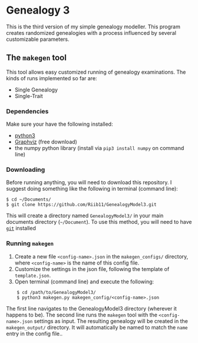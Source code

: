 # Genealogy 3

This is the third version of my simple genealogy modeller. This program creates randomized genealogies with a process influenced by several customizable parameters.

## The `makegen` tool

This tool allows easy customized running of genealogy examinations. The kinds of runs implemented so far are:

- Single Genealogy
- Single-Trait

### Dependencies

Make sure your have the following installed:

- [python3](https://www.python.org/download/releases/3.0/)
- [Graphviz](https://www.graphviz.org/) (free download)
- the numpy python library (install via `pip3 install numpy` on command line)

### Downloading

Before running anything, you will need to download this repository. I suggest doing something like the following in terminal (command line):
    
    $ cd ~/Documents/
    $ git clone https://github.com/Riib11/GenealogyModel3.git

This will create a directory named `GenealogyModel3/` in your main documents directory (`~/Document`). To use this method, you will need to have [`git`](https://git-scm.com/download/mac) installed

### Running `makegen`

1. Create a new file `<config-name>.json` in the `makegen_configs/` directory, where `<config-name>` is the name of this config file.
2. Customize the settings in the json file, following the template of `template.json`.
3. Open terminal (command line) and execute the following:
    
```
    $ cd /path/to/GenealogyModel3/
    $ python3 makegen.py makegen_config/<config-name>.json
```

The first line navigates to the GenealogyModel3 directory (wherever it happens to be). The second line runs the `makegen` tool with the `<config-name>.json` settings as input. The resulting genealogy will be created in the `makegen_output/` directory. It will automatically be named to match the `name` entry in the config file..
